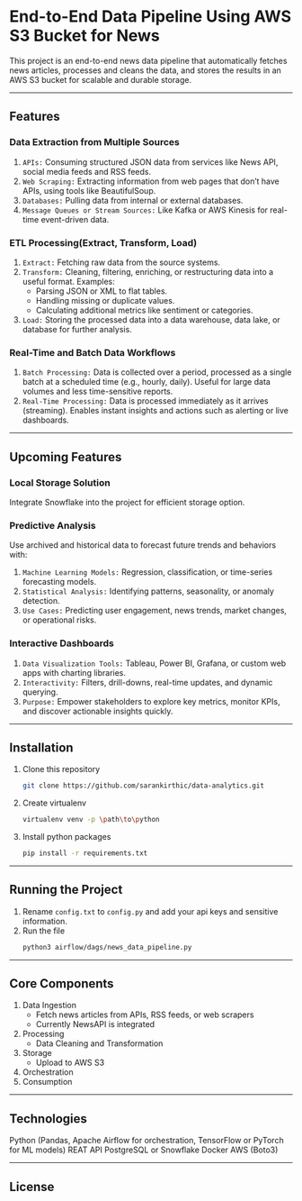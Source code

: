 # End-to-End Data Pipeline Using AWS S3 Bucket for News
This project is an end-to-end news data pipeline that automatically fetches news articles, processes and cleans the 
data, and stores the results in an AWS S3 bucket for scalable and durable storage.

---

## Features
### Data Extraction from Multiple Sources
1. `APIs:` Consuming structured JSON data from services like News API, social media feeds and RSS feeds. 
2. `Web Scraping:` Extracting information from web pages that don’t have APIs, using tools like BeautifulSoup. 
3. `Databases:` Pulling data from internal or external databases. 
4. `Message Queues or Stream Sources:` Like Kafka or AWS Kinesis for real-time event-driven data.

### ETL Processing(Extract, Transform, Load)
1. `Extract:` Fetching raw data from the source systems. 
2. `Transform:` Cleaning, filtering, enriching, or restructuring data into a useful format. Examples:
    - Parsing JSON or XML to flat tables. 
    - Handling missing or duplicate values. 
    - Calculating additional metrics like sentiment or categories. 
3. `Load:` Storing the processed data into a data warehouse, data lake, or database for further analysis.

### Real-Time and Batch Data Workflows
1. `Batch Processing:` Data is collected over a period, processed as a single batch at a scheduled time (e.g., hourly, daily). 
Useful for large data volumes and less time-sensitive reports. 
2. `Real-Time Processing:` Data is processed immediately as it arrives (streaming). Enables instant insights and actions 
such as alerting or live dashboards.

---

## Upcoming Features
### Local Storage Solution
Integrate Snowflake into the project for efficient storage option.

### Predictive Analysis 
Use archived and historical data to forecast future trends and behaviors with:

1. `Machine Learning Models:` Regression, classification, or time-series forecasting models. 
2. `Statistical Analysis:` Identifying patterns, seasonality, or anomaly detection. 
3. `Use Cases:` Predicting user engagement, news trends, market changes, or operational risks.

### Interactive Dashboards

1. `Data Visualization Tools:` Tableau, Power BI, Grafana, or custom web apps with charting libraries. 
2. `Interactivity:` Filters, drill-downs, real-time updates, and dynamic querying. 
3. `Purpose:` Empower stakeholders to explore key metrics, monitor KPIs, and discover actionable insights quickly.

---

## Installation

1. Clone this repository
   ```bash
   git clone https://github.com/sarankirthic/data-analytics.git
   ```
2. Create virtualenv 
   ```bash
   virtualenv venv -p \path\to\python
   ```
2. Install python packages
   ```bash
   pip install -r requirements.txt
   ```

---

## Running the Project
1. Rename `config.txt` to `config.py` and add your api keys and sensitive information.
2. Run the file
   ```bash
   python3 airflow/dags/news_data_pipeline.py
   ```

---

## Core Components

1. Data Ingestion
    - Fetch news articles from APIs, RSS feeds, or web scrapers
    - Currently NewsAPI is integrated
2. Processing
    - Data Cleaning and Transformation
3. Storage
    - Upload to AWS S3
4. Orchestration
5. Consumption

---

## Technologies
Python (Pandas, Apache Airflow for orchestration, TensorFlow or PyTorch for ML models)
REAT API
PostgreSQL or Snowflake
Docker
AWS (Boto3)

---

## License

